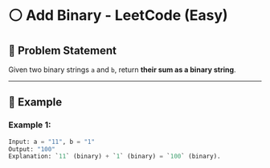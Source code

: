 # ⚪ Add Binary - LeetCode (Easy)  

## 📌 Problem Statement  

Given two binary strings `a` and `b`, return **their sum as a binary string**.  

---

## 🔹 Example  

### **Example 1:**  
```python
Input: a = "11", b = "1"  
Output: "100"  
Explanation: `11` (binary) + `1` (binary) = `100` (binary).

